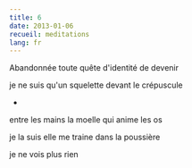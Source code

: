 ```yaml
---
title: 6
date: 2013-01-06
recueil: meditations
lang: fr
---
```


Abandonnée
toute quête d'identité
de devenir

je ne suis qu'un squelette
devant le crépuscule

*

entre les mains
la moelle qui anime les os

je la suis
elle me traine dans la poussière

je ne vois plus rien
